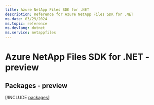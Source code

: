 ```yaml
---
title: Azure NetApp Files SDK for .NET
description: Reference for Azure NetApp Files SDK for .NET
ms.date: 03/29/2024
ms.topic: reference
ms.devlang: dotnet
ms.service: netappfiles
---
```

# Azure NetApp Files SDK for .NET - preview
## Packages - preview
[!INCLUDE [packages](netapp-files-index.md)]